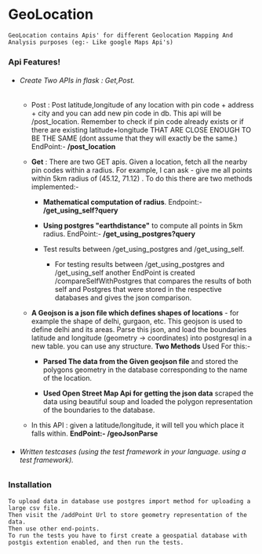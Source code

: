 # GeoLocation

    GeoLocation contains Apis' for different Geolocation Mapping And Analysis purposes (eg:- Like google Maps Api's)

### Api Features!
- ###### Create Two APIs in flask : Get,Post.
    - Post : Post latitude,longitude of any location with pin code + address + city and you can     add new pin code in db. This api will be /post_location. Remember to check if pin code
        already exists or if there are existing latitude+longitude THAT ARE CLOSE ENOUGH TO BE THE SAME (dont assume that they will exactly be the same.)
        EndPoint:- **/post_location**
    
    - **Get** : There are two GET apis. Given a location, fetch all the nearby pin codes within a radius. For example, I can ask - give me all points within 5km radius
    of (45.12, 71.12) . To do this there are two methods implemented:-
        - **Mathematical computation of radius**. Endpoint:- **/get_using_self?query**

        - **Using postgres "earthdistance"** to compute all points in 5km radius.
              EndPoint:- **/get_using_postgres?query**
        - Test results between /get_using_postgres and  /get_using_self.
            - For testing results between /get_using_postgres and  /get_using_self another         EndPoint is created /compareSelfWithPostgres that compares the results of both self     and Postgres that were stored in the respective databases and gives the json         comparison.
            
    - **A Geojson is a json file which defines shapes of locations** - for example the shape of          delhi, gurgaon, etc. This geojson is used to define delhi and its areas.
        Parse this json, and load the boundaries latitude and longitude (geometry -> coordinates) into postgresql in a new table. you can use any structure. **Two Methods** Used For this:-
        
        - **Parsed The data from the Given geojson file** and stored the polygons geometry in the        database corresponding to the name of the location.
        
        -  **Used Open Street Map Api for getting the json data** scraped the data using beautiful        soup and loaded the polygon representation of the boundaries to the database.
    - In this API : given a latitude/longitude, it will tell you which place it falls within.
    **EndPoint:- /geoJsonParse**
    
-   ###### Written testcases (using the test framework in your language. using a test framework).


### Installation
    To upload data in database use postgres import method for uploading a large csv file.
    Then visit the /addPoint Url to store geometry representation of the data.
    Then use other end-points.
    To run the tests you have to first create a geospatial database with postgis extention enabled, and then run the tests.
